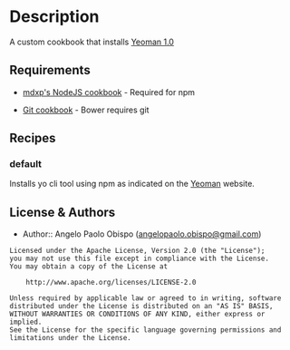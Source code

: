 # Description

A custom cookbook that installs [Yeoman 1.0](http://yeoman.io/)

## Requirements

* [mdxp's NodeJS cookbook](https://github.com/mdxp/nodejs-cookbook) - Required for npm

* [Git cookbook](https://github.com/opscode-cookbooks/git) - Bower requires git

## Recipes

### default 

Installs yo cli tool using npm as indicated on the [Yeoman](http://yeoman.io/) website.

License & Authors
-----------------
- Author:: Angelo Paolo Obispo (<angelopaolo.obispo@gmail.com>)

```text
Licensed under the Apache License, Version 2.0 (the "License");
you may not use this file except in compliance with the License.
You may obtain a copy of the License at

    http://www.apache.org/licenses/LICENSE-2.0

Unless required by applicable law or agreed to in writing, software
distributed under the License is distributed on an "AS IS" BASIS,
WITHOUT WARRANTIES OR CONDITIONS OF ANY KIND, either express or implied.
See the License for the specific language governing permissions and
limitations under the License.
```